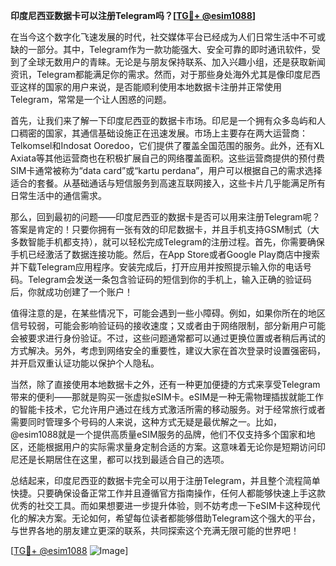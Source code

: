 **印度尼西亚数据卡可以注册Telegram吗？[[TG💪+ @esim1088](https://t.me/s/esim1088)]**

在当今这个数字化飞速发展的时代，社交媒体平台已经成为人们日常生活中不可或缺的一部分。其中，Telegram作为一款功能强大、安全可靠的即时通讯软件，受到了全球无数用户的青睐。无论是与朋友保持联系、加入兴趣小组，还是获取新闻资讯，Telegram都能满足你的需求。然而，对于那些身处海外尤其是像印度尼西亚这样的国家的用户来说，是否能顺利使用本地数据卡注册并正常使用Telegram，常常是一个让人困惑的问题。

首先，让我们来了解一下印度尼西亚的数据卡市场。印尼是一个拥有众多岛屿和人口稠密的国家，其通信基础设施正在迅速发展。市场上主要存在两大运营商：Telkomsel和Indosat Ooredoo，它们提供了覆盖全国范围的服务。此外，还有XL Axiata等其他运营商也在积极扩展自己的网络覆盖面积。这些运营商提供的预付费SIM卡通常被称为“data card”或“kartu perdana”，用户可以根据自己的需求选择适合的套餐。从基础通话与短信服务到高速互联网接入，这些卡片几乎能满足所有日常生活中的通信需求。

那么，回到最初的问题——印度尼西亚的数据卡是否可以用来注册Telegram呢？答案是肯定的！只要你拥有一张有效的印尼数据卡，并且手机支持GSM制式（大多数智能手机都支持），就可以轻松完成Telegram的注册过程。首先，你需要确保手机已经激活了数据连接功能。然后，在App Store或者Google Play商店中搜索并下载Telegram应用程序。安装完成后，打开应用并按照提示输入你的电话号码。Telegram会发送一条包含验证码的短信到你的手机上，输入正确的验证码后，你就成功创建了一个账户！

值得注意的是，在某些情况下，可能会遇到一些小障碍。例如，如果你所在的地区信号较弱，可能会影响验证码的接收速度；又或者由于网络限制，部分新用户可能会被要求进行身份验证。不过，这些问题通常都可以通过更换位置或者稍后再试的方式解决。另外，考虑到网络安全的重要性，建议大家在首次登录时设置强密码，并开启双重认证功能以保护个人隐私。

当然，除了直接使用本地数据卡之外，还有一种更加便捷的方式来享受Telegram带来的便利——那就是购买一张虚拟eSIM卡。eSIM是一种无需物理插拔就能工作的智能卡技术，它允许用户通过在线方式激活所需的移动服务。对于经常旅行或者需要同时管理多个号码的人来说，这种方式无疑是最优解之一。比如，@esim1088就是一个提供高质量eSIM服务的品牌，他们不仅支持多个国家和地区，还能根据用户的实际需求量身定制合适的方案。这意味着无论你是短期访问印尼还是长期居住在这里，都可以找到最适合自己的选项。

总结起来，印度尼西亚的数据卡完全可以用于注册Telegram，并且整个流程简单快捷。只要确保设备正常工作并且遵循官方指南操作，任何人都能够快速上手这款优秀的社交工具。而如果想要进一步提升体验，则不妨考虑一下eSIM卡这种现代化的解决方案。无论如何，希望每位读者都能够借助Telegram这个强大的平台，与世界各地的朋友建立更深的联系，共同探索这个充满无限可能的世界吧！

[[TG💪+ @esim1088](https://t.me/s/esim1088) ![Image](https://i.postimg.cc/4NQfJmqS/Snipaste-2025-05-13-00-14-12.png)]